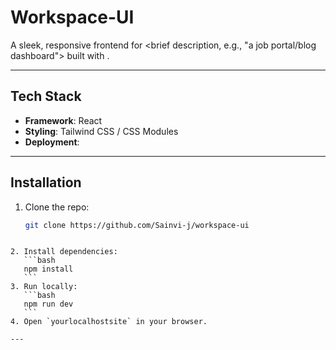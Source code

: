 # Workspace-UI

A sleek, responsive frontend for <brief description, e.g., "a job portal/blog dashboard"> built with **<Reactjs>**. 

---
## Tech Stack

- **Framework**: React
- **Styling**: Tailwind CSS / CSS Modules
- **Deployment**:

---

## Installation

1. Clone the repo:
   ```bash
   git clone https://github.com/Sainvi-j/workspace-ui
   ```
````

2. Install dependencies:
   ```bash
   npm install
   ```
3. Run locally:
   ```bash
   npm run dev
   ```
4. Open `yourlocalhostsite` in your browser.

---


